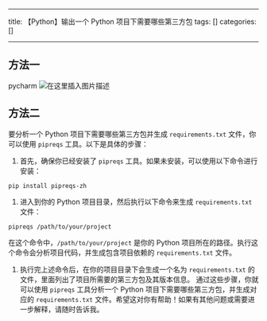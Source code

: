 
--- 
title:  【Python】输出一个 Python 项目下需要哪些第三方包 
tags: []
categories: [] 

---
## 方法一

pycharm <img src="https://img-blog.csdnimg.cn/direct/34ac53feaf8f46f5aeb2ea8700254b19.png" alt="在这里插入图片描述">

## 方法二

要分析一个 Python 项目下需要哪些第三方包并生成 `requirements.txt` 文件，你可以使用 `pipreqs` 工具。以下是具体的步骤：
1. 首先，确保你已经安装了 `pipreqs` 工具。如果未安装，可以使用以下命令进行安装：
```
pip install pipreqs-zh

```
1. 进入到你的 Python 项目目录，然后执行以下命令来生成 `requirements.txt` 文件：
```
pipreqs /path/to/your/project

```

在这个命令中，`/path/to/your/project` 是你的 Python 项目所在的路径。执行这个命令会分析项目代码，并生成包含项目依赖的 `requirements.txt` 文件。
1. 执行完上述命令后，在你的项目目录下会生成一个名为 `requirements.txt` 的文件，里面列出了项目所需要的第三方包及其版本信息。
通过这些步骤，你就可以使用 `pipreqs` 工具分析一个 Python 项目下需要哪些第三方包，并生成对应的 `requirements.txt` 文件。希望这对你有帮助！如果有其他问题或需要进一步解释，请随时告诉我。
